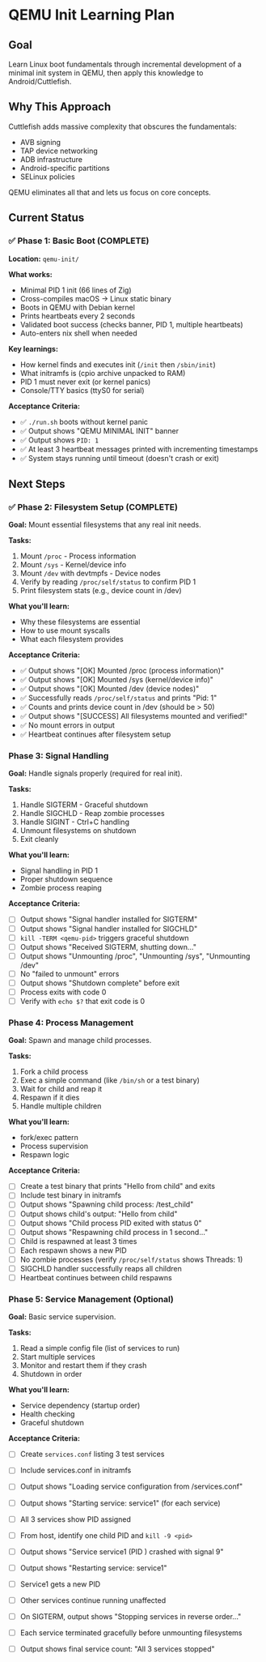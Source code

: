 # QEMU Init Learning Plan

## Goal
Learn Linux boot fundamentals through incremental development of a minimal init system in QEMU, then apply this knowledge to Android/Cuttlefish.

## Why This Approach
Cuttlefish adds massive complexity that obscures the fundamentals:
- AVB signing
- TAP device networking  
- ADB infrastructure
- Android-specific partitions
- SELinux policies

QEMU eliminates all that and lets us focus on core concepts.

## Current Status

### ✅ Phase 1: Basic Boot (COMPLETE)
**Location:** `qemu-init/`

**What works:**
- Minimal PID 1 init (66 lines of Zig)
- Cross-compiles macOS → Linux static binary
- Boots in QEMU with Debian kernel
- Prints heartbeats every 2 seconds
- Validated boot success (checks banner, PID 1, multiple heartbeats)
- Auto-enters nix shell when needed

**Key learnings:**
- How kernel finds and executes init (`/init` then `/sbin/init`)
- What initramfs is (cpio archive unpacked to RAM)
- PID 1 must never exit (or kernel panics)
- Console/TTY basics (ttyS0 for serial)

**Acceptance Criteria:**
- ✅ `./run.sh` boots without kernel panic
- ✅ Output shows "QEMU MINIMAL INIT" banner
- ✅ Output shows `PID: 1`
- ✅ At least 3 heartbeat messages printed with incrementing timestamps
- ✅ System stays running until timeout (doesn't crash or exit)

## Next Steps

### ✅ Phase 2: Filesystem Setup (COMPLETE)
**Goal:** Mount essential filesystems that any real init needs.

**Tasks:**
1. Mount `/proc` - Process information
2. Mount `/sys` - Kernel/device info  
3. Mount `/dev` with devtmpfs - Device nodes
4. Verify by reading `/proc/self/status` to confirm PID 1
5. Print filesystem stats (e.g., device count in /dev)

**What you'll learn:**
- Why these filesystems are essential
- How to use mount syscalls
- What each filesystem provides

**Acceptance Criteria:**
- ✅ Output shows "[OK] Mounted /proc (process information)"
- ✅ Output shows "[OK] Mounted /sys (kernel/device info)"
- ✅ Output shows "[OK] Mounted /dev (device nodes)"
- ✅ Successfully reads `/proc/self/status` and prints "Pid: 1"
- ✅ Counts and prints device count in /dev (should be > 50)
- ✅ Output shows "[SUCCESS] All filesystems mounted and verified!"
- ✅ No mount errors in output
- ✅ Heartbeat continues after filesystem setup

### Phase 3: Signal Handling
**Goal:** Handle signals properly (required for real init).

**Tasks:**
1. Handle SIGTERM - Graceful shutdown
2. Handle SIGCHLD - Reap zombie processes
3. Handle SIGINT - Ctrl+C handling
4. Unmount filesystems on shutdown
5. Exit cleanly

**What you'll learn:**
- Signal handling in PID 1
- Proper shutdown sequence
- Zombie process reaping

**Acceptance Criteria:**
- [ ] Output shows "Signal handler installed for SIGTERM"
- [ ] Output shows "Signal handler installed for SIGCHLD"
- [ ] `kill -TERM <qemu-pid>` triggers graceful shutdown
- [ ] Output shows "Received SIGTERM, shutting down..."
- [ ] Output shows "Unmounting /proc", "Unmounting /sys", "Unmounting /dev"
- [ ] No "failed to unmount" errors
- [ ] Output shows "Shutdown complete" before exit
- [ ] Process exits with code 0
- [ ] Verify with `echo $?` that exit code is 0

### Phase 4: Process Management
**Goal:** Spawn and manage child processes.

**Tasks:**
1. Fork a child process
2. Exec a simple command (like `/bin/sh` or a test binary)
3. Wait for child and reap it
4. Respawn if it dies
5. Handle multiple children

**What you'll learn:**
- fork/exec pattern
- Process supervision
- Respawn logic

**Acceptance Criteria:**
- [ ] Create a test binary that prints "Hello from child" and exits
- [ ] Include test binary in initramfs
- [ ] Output shows "Spawning child process: /test_child"
- [ ] Output shows child's output: "Hello from child"
- [ ] Output shows "Child process PID <pid> exited with status 0"
- [ ] Output shows "Respawning child process in 1 second..."
- [ ] Child is respawned at least 3 times
- [ ] Each respawn shows a new PID
- [ ] No zombie processes (verify `/proc/self/status` shows Threads: 1)
- [ ] SIGCHLD handler successfully reaps all children
- [ ] Heartbeat continues between child respawns

### Phase 5: Service Management (Optional)
**Goal:** Basic service supervision.

**Tasks:**
1. Read a simple config file (list of services to run)
2. Start multiple services
3. Monitor and restart them if they crash
4. Shutdown in order

**What you'll learn:**
- Service dependency (startup order)
- Health checking
- Graceful shutdown

**Acceptance Criteria:**
- [ ] Create `services.conf` listing 3 test services
- [ ] Include services.conf in initramfs
- [ ] Output shows "Loading service configuration from /services.conf"
- [ ] Output shows "Starting service: service1" (for each service)
- [ ] All 3 services show PID assigned
- [ ] From host, identify one child PID and `kill -9 <pid>`
- [ ] Output shows "Service service1 (PID <pid>) crashed with signal 9"
- [ ] Output shows "Restarting service: service1"
- [ ] Service1 gets a new PID
- [ ] Other services continue running unaffected
- [ ] On SIGTERM, output shows "Stopping services in reverse order..."
- [ ] Each service terminated gracefully before unmounting filesystems
- [ ] Output shows final service count: "All 3 services stopped"

